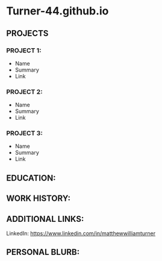 # Turner-44.github.io

## PROJECTS

### PROJECT 1: 
- Name
- Summary
- Link

### PROJECT 2: 
- Name
- Summary
- Link

### PROJECT 3:
- Name
- Summary
- Link

## EDUCATION: 

## WORK HISTORY: 

## ADDITIONAL LINKS:
LinkedIn: https://www.linkedin.com/in/matthewwilliamturner

## PERSONAL BLURB:

